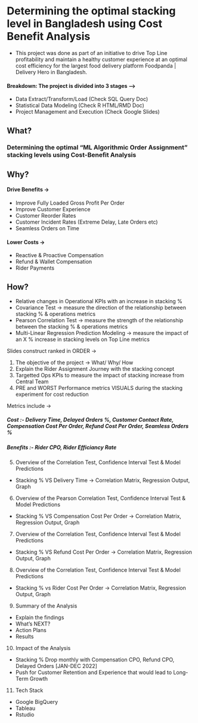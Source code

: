# Determining the optimal stacking level in Bangladesh using Cost Benefit Analysis
 
 - This project was done as part of an initiative to drive Top Line profitability and maintain a healthy customer experience at an optimal cost efficiency for the largest food delivery platform Foodpanda | Delivery Hero in Bangladesh.
 
#### Breakdown: The project is divided into 3 stages -->
 - Data Extract/Transform/Load (Check SQL Query Doc)
 - Statistical Data Modeling (Check R HTML/RMD Doc)
 - Project Management and Execution (Check Google Slides)

## What? 
### Determining the optimal “ML Algorithmic Order Assignment” stacking levels using Cost-Benefit Analysis

## Why?
#### Drive Benefits → 
  - Improve Fully Loaded Gross Profit Per Order
  - Improve Customer Experience 
  - Customer Reorder Rates
  - Customer Incident Rates (Extreme Delay, Late Orders etc)
  - Seamless Orders on Time 

#### Lower Costs →
  - Reactive & Proactive Compensation
  - Refund & Wallet Compensation
  - Rider Payments

## How?
  - Relative changes in Operational KPIs with an increase in stacking %
  - Covariance Test → measure the direction of the relationship between stacking % & operations metrics
  - Pearson Correlation Test → measure the strength of the relationship between the stacking % & operations metrics
  - Multi-Linear Regression Prediction Modeling → measure the impact of an X % increase in stacking levels on Top Line metrics

Slides construct ranked in ORDER →

1. The objective of the project → What/ Why/ How
2. Explain the Rider Assignment Journey with the stacking concept
3. Targetted Ops KPIs to measure the impact of stacking increase from Central Team
4. PRE and WORST Performance metrics VISUALS during the stacking experiment for cost reduction

Metrics include → 
  ##### Cost :- Delivery Time, Delayed Orders %, Customer Contact Rate, Compensation Cost Per Order, Refund Cost Per Order, Seamless Orders %
  ##### Benefits :- Rider CPO, Rider Efficiancy Rate

5. Overview of the Correlation Test, Confidence Interval Test & Model Predictions 
- Stacking % VS Delivery Time → Correlation Matrix, Regression Output, Graph 


6. Overview of the Pearson Correlation Test, Confidence Interval Test & Model Predictions 
- Stacking % VS Compensation Cost Per Order →  Correlation Matrix, Regression Output, Graph


7. Overview of the Correlation Test, Confidence Interval Test & Model Predictions 
- Stacking % VS Refund Cost Per Order → Correlation Matrix, Regression Output, Graph


8. Overview of the Correlation Test, Confidence Interval Test & Model Predictions 
- Stacking % vs Rider Cost Per Order → Correlation Matrix, Regression Output, Graph


9. Summary of the Analysis
- Explain the findings
- What’s NEXT? 
- Action Plans
- Results

10. Impact of the Analysis
- Stacking % Drop monthly with Compensation CPO, Refund CPO, Delayed Orders [JAN-DEC 2022]
- Push for Customer Retention and Experience that would lead to Long-Term Growth

11. Tech Stack
- Google BigQuery
- Tableau
- Rstudio
